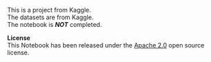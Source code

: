 This is a project from Kaggle. \
The datasets are from Kaggle. \
The notebook is ***NOT*** completed.

**License** \
This Notebook has been released under the [Apache 2.0](https://www.apache.org/licenses/LICENSE-2.0) open source license.

